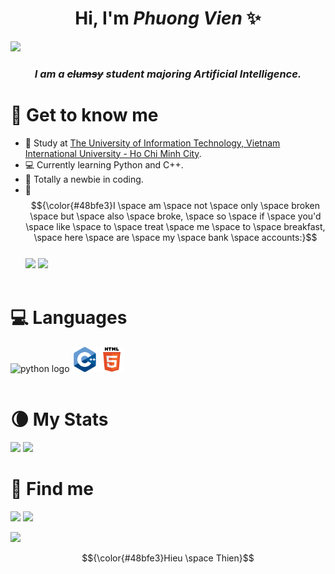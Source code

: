 # <h1 align="center">Hi, I'm ***Phuong Vien*** ✨</h1>

![](https://i.imgur.com/l6moi9F.jpeg)

<h3 align="center"><i>I am a <s>clumsy</s> student majoring Artificial Intelligence.</i></h3>

# 🐳 Get to know me
- 🏫 Study at [The University of Information Technology, Vietnam International University - Ho Chi Minh City](https://www.uit.edu.vn/).
- 💻 Currently learning Python and C++.
- 🐥 Totally a newbie in coding.
- 🥹 $${\color{#48bfe3}I \space am \space not \space only \space broken \space but \space also \space broke, \space so \space if \space you'd \space like \space to \space treat \space me \space to \space breakfast, \space here \space are \space my \space bank \space accounts:}$$ <br/>
   [<img src='https://upload.wikimedia.org/wikipedia/vi/8/85/Vietcombank_Logo.png' height='35'>](https://imgur.com/a/alID36H) [<img src='https://upload.wikimedia.org/wikipedia/commons/thumb/2/25/Logo_MB_new.png/1200px-Logo_MB_new.png' height='40'>](https://imgur.com/a/hJp1VoI)
<br><br>
# 💻 Languages
  <img src="https://cdn.jsdelivr.net/gh/devicons/devicon/icons/python/python-original.svg" height="30" alt="python logo"  /> <img src="https://raw.githubusercontent.com/devicons/devicon/master/icons/cplusplus/cplusplus-original.svg" alt="cplusplus" width="40" height="40"/> <img src="https://raw.githubusercontent.com/devicons/devicon/master/icons/html5/html5-original-wordmark.svg" alt="html5" width="40" height="40"/>
<br><br>
# 🌘 My Stats
![](https://github-readme-stats.vercel.app/api?username=PhienVuong&theme=catppuccin_mocha&hide_border=false&include_all_commits=false&count_private=false)
![](https://github-readme-streak-stats.herokuapp.com/?user=PhienVuong&theme=catppuccin_mocha&hide_border=false)<br/>


# 🔎 Find me
 [<img src='https://upload.wikimedia.org/wikipedia/commons/thumb/b/b8/2021_Facebook_icon.svg/2048px-2021_Facebook_icon.svg.png' height='40'>](https://www.facebook.com/profile.php?id=61565743432277)  [<img src='https://upload.wikimedia.org/wikipedia/commons/thumb/a/a5/Instagram_icon.png/2048px-Instagram_icon.png' height='40'>](https://github.com/PhienVuong) 


[![](https://visitcount.itsvg.in/api?id=PhienVuong&icon=0&color=0)](https://visitcount.itsvg.in)

$${\color{#48bfe3}Hieu \space Thien}$$ 
